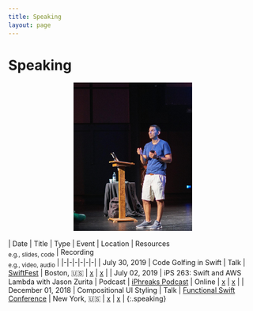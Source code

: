 ```yaml
---
title: Speaking
layout: page
---
```


# Speaking
<p style="text-align:center;"><img src="/assets/images/talks/2019_SwiftFest.jpg" alt="picture-of-jason-giving-a-talk" height="300"></p>

| Date | Title | Type | Event | Location | Resources<br><sub>e.g., slides, code</sub> | Recording<br><sub>e.g., video, audio</sub> |
|-|-|-|-|-|-|
| July 30, 2019 | Code Golfing in Swift | Talk | [SwiftFest](https://swiftfest.io) | Boston, 🇺🇸 | [x](https://github.com/jasonzurita/jasonzurita.github.io/tree/master/talks/2019/SwiftFest) | [x](https://www.pluralsight.com/courses/swiftfest-boston-2019-session-19) |
| July 02, 2019 | iPS 263: Swift and AWS Lambda with Jason Zurita | Podcast | [iPhreaks Podcast](https://devchat.tv/iphreaks/) | Online | [x](http://jasonzurita.com/websites-using-swift-and-aws-lambda/) | [x](https://devchat.tv/iphreaks/ips-263-swift-and-aws-lambda-with-jason-zurita/) |
| December 01, 2018 | Compositional UI Styling | Talk | [Functional Swift Conference](http://2018.funswiftconf.com) | New York, 🇺🇸 | [x](https://github.com/jasonzurita/jasonzurita.github.io/tree/master/talks/2018/functional_swift_conference) | [x](https://www.youtube.com/watch?v=XJreRR0cC3E&feature=emb_title) |
{:.speaking}
